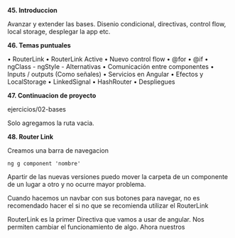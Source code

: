 **45. Introduccion**

Avanzar y extender las bases. Disenio condicional, directivas, control flow, local storage, desplegar la app etc. 

**46. Temas puntuales**

• RouterLink
• RouterLink Active
• Nuevo control flow
• @for
• @if
• ngClass - ngStyle - Alternativas
• Comunicación entre componentes
• Inputs / outputs (Como señales)
• Servicios en Angular
• Efectos y LocalStorage
• LinkedSignal
• HashRouter
• Despliegues

**47. Continuacion de proyecto**

ejercicios/02-bases

Solo agregamos la ruta vacia.

**48. Router Link**

Creamos una barra de navegacion

    ng g component 'nombre'

Apartir de las nuevas versiones puedo mover la carpeta de un componente de un lugar a otro y no ocurre mayor problema.

Cuando hacemos un navbar con sus botones para navegar, no es recomendado hacer el <a href=""></a> si no que se recomienda utilizar el RouterLink

RouterLink es la primer Directiva que vamos a usar de angular. Nos permiten cambiar el funcionamiento de algo. Ahora nuestros 
